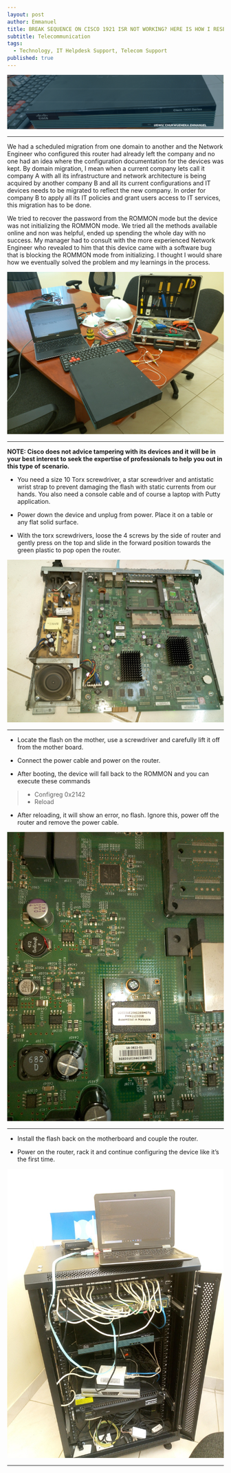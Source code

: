```yaml
---
layout: post
author: Emmanuel
title: BREAK SEQUENCE ON CISCO 1921 ISR NOT WORKING? HERE IS HOW I RESETTED THIS ROUTER
subtitle: Telecommunication
tags:
  - Technology, IT Helpdesk Support, Telecom Support
published: true
---
```



![Networking Equipment](../img/Cisco-1921-router.png "Resolving Cisco 1921 break sequence not working issue")

***



We had a scheduled migration from one domain to another and the Network Engineer who configured this router had already left the company and no one had an idea where the configuration documentation for the devices was kept. By domain migration, I mean when a current company lets call it company A with all its infrastructure and network architecture is being acquired by another company B and all its current configurations and IT devices needs to be migrated to reflect the new company. In order for company B to apply all its IT policies and grant users access to IT services, this migration has to be done.

We tried to recover the password from the ROMMON mode but the device was not initializing the ROMMON mode. We tried all the methods available online and non was helpful, ended up spending the whole day with no success. My manager had to consult with the more experienced Network Engineer who revealed to him that this device came with a software bug that is blocking the ROMMON mode from initializing.
I thought I would share how we eventually solved the problem and my learnings in the process.

![Networking Equipment](../img/cisco-2.jpg "Resetting the device")

***

**NOTE: Cisco does not advice tampering with its devices and it will be in your best interest to seek the expertise of professionals to help you out in this type of scenario.**

- You need a size 10 Torx screwdriver, a star screwdriver and antistatic wrist strap to prevent damaging the flash with static currents from our hands. You also need a console cable and of course a laptop with Putty application.

- Power down the device and unplug from power. Place it on a table or any flat solid surface.

- With the torx screwdrivers, loose the 4 screws by the side of router and gently press on the top and slide in the forward position towards the green plastic to pop open the router.

![Networking Equipment](../img/cisco-3.jpg "Removing the flash from the mother board")

***
- Locate the flash on the mother, use a screwdriver and carefully lift it off from the mother board.

- Connect the power cable and power on the router.

- After booting, the device will fall back to the ROMMON and you can execute these commands

> - Configreg 0x2142
> - Reload

- After reloading, it will show an error, no flash. Ignore this, power off the router and remove the power cable.

![Networking Equipment](../img/cisco-4.jpg "Replace the flash to the motherboard")

***

- Install the flash back on the motherboard and couple the router.

- Power on the router, rack it and continue configuring the device like it’s the first time.

![Networking Equipment](../img/cisco-5.jpg "Couple the device and rack it to continue the configurations")

***
